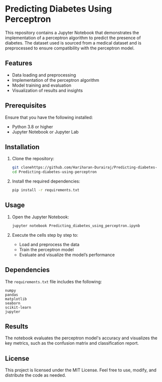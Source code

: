 # Predicting Diabetes Using Perceptron

This repository contains a Jupyter Notebook that demonstrates the implementation of a perceptron algorithm to predict the presence of diabetes. The dataset used is sourced from a medical dataset and is preprocessed to ensure compatibility with the perceptron model.

## Features

- Data loading and preprocessing
- Implementation of the perceptron algorithm
- Model training and evaluation
- Visualization of results and insights

## Prerequisites

Ensure that you have the following installed:

- Python 3.8 or higher
- Jupyter Notebook or Jupyter Lab

## Installation

1. Clone the repository:
   ```bash
   git clonehttps://github.com/Hariharan-Durairaj/Predicting-diabetes-using-perceptron.git
   cd Predicting-diabetes-using-perceptron
   ```

2. Install the required dependencies:
   ```bash
   pip install -r requirements.txt
   ```

## Usage

1. Open the Jupyter Notebook:
   ```bash
   jupyter notebook Predicting_diabetes_using_perceptron.ipynb
   ```

2. Execute the cells step by step to:
   - Load and preprocess the data
   - Train the perceptron model
   - Evaluate and visualize the model’s performance

## Dependencies

The `requirements.txt` file includes the following:

```
numpy
pandas
matplotlib
seaborn
scikit-learn
jupyter
```

## Results

The notebook evaluates the perceptron model's accuracy and visualizes the key metrics, such as the confusion matrix and classification report.

## License

This project is licensed under the MIT License. Feel free to use, modify, and distribute the code as needed.
